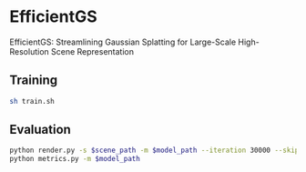 # EfficientGS

EfficientGS: Streamlining Gaussian Splatting for Large-Scale High-Resolution Scene Representation

## Training

```bash
sh train.sh
```

## Evaluation

```bash
python render.py -s $scene_path -m $model_path --iteration 30000 --skip_train
python metrics.py -m $model_path
```
